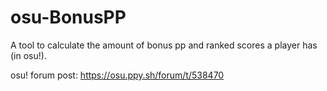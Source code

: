 # osu-BonusPP
A tool to calculate the amount of bonus pp and ranked scores a player has (in osu!).

osu! forum post: https://osu.ppy.sh/forum/t/538470

